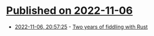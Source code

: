 # [Published on 2022-11-06](index.md)

* [2022-11-06, 20:57:25](https://news.ycombinator.com/item?id=33497051) - [Two years of fiddling with Rust](https://n-eq.github.io/blog/2022/11/01/rust-fiddling-2-years)
